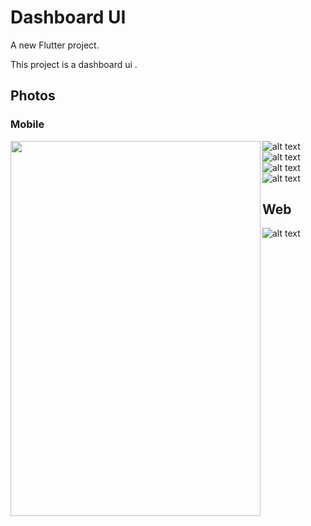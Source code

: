 # Dashboard UI

A new Flutter project.

This project is a dashboard ui .

## Photos
### Mobile
<a href="url"><img src="https://i.ibb.co/Wk8yfmz/mob1-google.png" align="left" height="600" width="400" ></a>
![alt text](https://i.ibb.co/Wk8yfmz/mob1-google.png) 
![alt text](https://i.ibb.co/Pwkr7bG/mob2-google.png)
![alt text](https://i.ibb.co/cXG1SpH/mob4-google.png)
![alt text](https://i.ibb.co/cXG1SpH/mob4-google.png)

## Web
![alt text](https://i.ibb.co/9sxK9Rs/dashboard-macbookpro.png)

